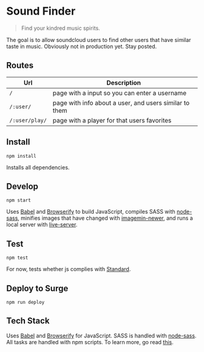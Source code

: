 # Sound Finder

> Find your kindred music spirits.

The goal is to allow soundcloud users to find other users that have similar taste in music. Obviously not in production yet. Stay posted.

## Routes

| Url | Description                                   |
| --- | --------------------------------------------- |
| `/` | page with a input so you can enter a username |
| `/:user/` | page with info about a user, and users similar to them |
| `/:user/play/` | page with a player for that users favorites |

## Install

```
npm install
```

Installs all dependencies.

## Develop

```
npm start
```

Uses [Babel](https://babeljs.io/) and [Browserify](http://browserify.org/) to build JavaScript, compiles SASS with [node-sass](https://github.com/sass/node-sass#usage-1), minifies images that have changed with [imagemin-newer](https://github.com/paulcpederson/imagemin-newer/), and runs a local server with [live-server](https://www.npmjs.com/package/live-server).

## Test

```
npm test
```

For now, tests whether js complies with [Standard](https://github.com/feross/standard).

## Deploy to Surge

```
npm run deploy
```

## Tech Stack

Uses [Babel](https://babeljs.io/) and [Browserify](http://browserify.org/) for JavaScript. SASS is handled with [node-sass](https://github.com/sass/node-sass#usage-1). All tasks are handled with npm scripts. To learn more, go read [this](http://paulcpederson.com/articles/npm-run/).